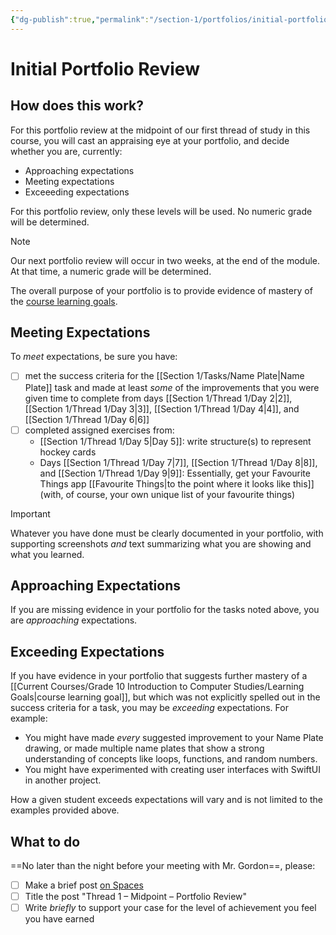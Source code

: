 ```yaml
---
{"dg-publish":true,"permalink":"/section-1/portfolios/initial-portfolio-review/","tags":["ics3u"],"dgHomeLink":false}
---
```


# Initial Portfolio Review
## How does this work?
For this portfolio review at the midpoint of our first thread of study in this course, you will cast an appraising eye at your portfolio, and decide whether you are, currently:

- Approaching expectations
- Meeting expectations
- Exceeeding expectations

For this portfolio review, only these levels will be used. No numeric grade will be determined.

> [!NOTE]
> Our next portfolio review will occur in two weeks, at the end of the module. At that time, a numeric grade will be determined.

The overall purpose of your portfolio is to provide evidence of mastery of the [course learning goals](https://www.russellgordon.ca/cs/learning-goals/learning-goals-for-grade-11/).

## Meeting Expectations

To *meet* expectations, be sure you have:
- [ ] met the success criteria for the [[Section 1/Tasks/Name Plate\|Name Plate]] task and made at least *some* of the improvements that you were given time to complete from days [[Section 1/Thread 1/Day 2\|2]], [[Section 1/Thread 1/Day 3\|3]],  [[Section 1/Thread 1/Day 4\|4]], and [[Section 1/Thread 1/Day 6\|6]]
- [ ] completed assigned exercises from:
	- [[Section 1/Thread 1/Day 5\|Day 5]]: write structure(s) to represent hockey cards
	- Days [[Section 1/Thread 1/Day 7\|7]], [[Section 1/Thread 1/Day 8\|8]], and [[Section 1/Thread 1/Day 9\|9]]: Essentially, get your Favourite Things app [[Favourite Things\|to the point where it looks like this]] (with, of course, your own unique list of your favourite things)

> [!IMPORTANT]
> Whatever you have done must be clearly documented in your portfolio, with supporting screenshots *and* text summarizing what you are showing and what you learned.

## Approaching Expectations

If you are missing evidence in your portfolio for the tasks noted above, you are *approaching* expectations.

## Exceeding Expectations

If you have evidence in your portfolio that suggests further mastery of a [[Current Courses/Grade 10 Introduction to Computer Studies/Learning Goals\|course learning goal]], but which was not explicitly spelled out in the success criteria for a task, you may be *exceeding* expectations. For example:

- You might have made *every* suggested improvement to your Name Plate drawing, or made multiple name plates that show a strong understanding of concepts like loops, functions, and random numbers.
- You might have experimented with creating user interfaces with SwiftUI in another project.

How a given student exceeds expectations will vary and is not limited to the examples provided above.

## What to do
==No later than the night before your meeting with Mr. Gordon==, please:
- [ ] Make a brief post [on Spaces](https://ca.spacesedu.com/)
- [ ] Title the post "Thread 1 – Midpoint – Portfolio Review"
- [ ] Write *briefly* to support your case for the level of achievement you feel you have earned